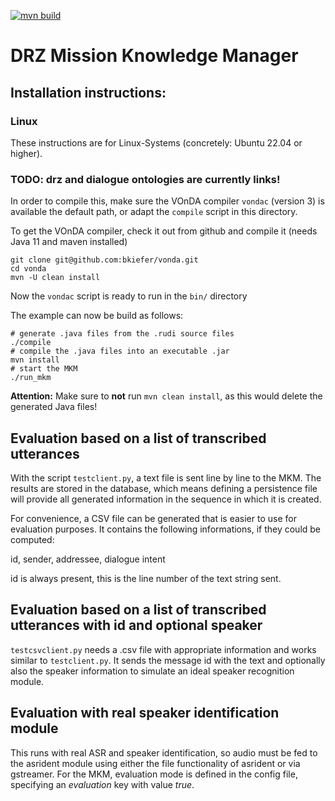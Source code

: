 [![mvn build](https://github.com/bkiefer/mkm/actions/workflows/maven.yml/badge.svg)](https://github.com/bkiefer/mkm/actions/workflows/maven.yml)

# DRZ Mission Knowledge Manager

## Installation instructions:

### Linux
These instructions are for Linux-Systems (concretely: Ubuntu 22.04 or higher).

### TODO: drz and dialogue ontologies are currently links!

In order to compile this, make sure the VOnDA compiler `vondac` (version 3) is available the default path, or adapt the `compile` script in this directory.

To get the VOnDA compiler, check it out from github and compile it (needs Java 11 and maven installed)

```
git clone git@github.com:bkiefer/vonda.git
cd vonda
mvn -U clean install
```

Now the `vondac` script is ready to run in the `bin/` directory

The example can now be build as follows:

```
# generate .java files from the .rudi source files
./compile
# compile the .java files into an executable .jar
mvn install
# start the MKM
./run_mkm
```
**Attention:** Make sure to **not** run `mvn clean install`, as this would delete the generated Java files!

## Evaluation based on a list of transcribed utterances

With the script `testclient.py`, a text file is sent line by line to the MKM. The results are stored in the database, which means defining a persistence file will provide all generated information in the sequence in which it is created.

For convenience, a CSV file can be generated that is easier to use for evaluation purposes. It contains the following informations, if they could be computed:

id, sender, addressee, dialogue intent

id is always present, this is the line number of the text string sent.

## Evaluation based on a list of transcribed utterances with id and optional speaker

`testcsvclient.py` needs a .csv file with appropriate information and works similar to `testclient.py`. It sends the message id with the text and optionally also the speaker information to simulate an ideal speaker recognition module.

## Evaluation with real speaker identification module

This runs with real ASR and speaker identification, so audio must be fed to the asrident module using either the file functionality of asrident or via gstreamer. For the MKM, evaluation mode is defined in the config file, specifying an _evaluation_ key with value _true_.
